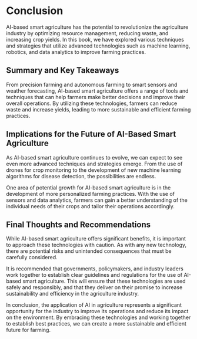 # Conclusion

AI-based smart agriculture has the potential to revolutionize the agriculture industry by optimizing resource management, reducing waste, and increasing crop yields. In this book, we have explored various techniques and strategies that utilize advanced technologies such as machine learning, robotics, and data analytics to improve farming practices.

Summary and Key Takeaways
-------------------------

From precision farming and autonomous farming to smart sensors and weather forecasting, AI-based smart agriculture offers a range of tools and techniques that can help farmers make better decisions and improve their overall operations. By utilizing these technologies, farmers can reduce waste and increase yields, leading to more sustainable and efficient farming practices.

Implications for the Future of AI-Based Smart Agriculture
---------------------------------------------------------

As AI-based smart agriculture continues to evolve, we can expect to see even more advanced techniques and strategies emerge. From the use of drones for crop monitoring to the development of new machine learning algorithms for disease detection, the possibilities are endless.

One area of potential growth for AI-based smart agriculture is in the development of more personalized farming practices. With the use of sensors and data analytics, farmers can gain a better understanding of the individual needs of their crops and tailor their operations accordingly.

Final Thoughts and Recommendations
----------------------------------

While AI-based smart agriculture offers significant benefits, it is important to approach these technologies with caution. As with any new technology, there are potential risks and unintended consequences that must be carefully considered.

It is recommended that governments, policymakers, and industry leaders work together to establish clear guidelines and regulations for the use of AI-based smart agriculture. This will ensure that these technologies are used safely and responsibly, and that they deliver on their promise to increase sustainability and efficiency in the agriculture industry.

In conclusion, the application of AI in agriculture represents a significant opportunity for the industry to improve its operations and reduce its impact on the environment. By embracing these technologies and working together to establish best practices, we can create a more sustainable and efficient future for farming.